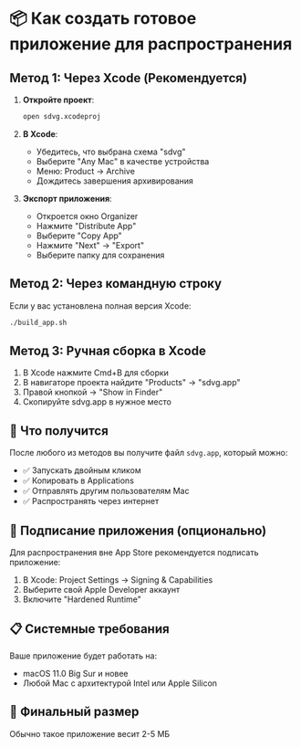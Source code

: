 # 📦 Как создать готовое приложение для распространения

## Метод 1: Через Xcode (Рекомендуется)

1. **Откройте проект**:
   ```bash
   open sdvg.xcodeproj
   ```

2. **В Xcode**:
   - Убедитесь, что выбрана схема "sdvg" 
   - Выберите "Any Mac" в качестве устройства
   - Меню: Product → Archive
   - Дождитесь завершения архивирования

3. **Экспорт приложения**:
   - Откроется окно Organizer
   - Нажмите "Distribute App"
   - Выберите "Copy App"
   - Нажмите "Next" → "Export"
   - Выберите папку для сохранения

## Метод 2: Через командную строку

Если у вас установлена полная версия Xcode:

```bash
./build_app.sh
```

## Метод 3: Ручная сборка в Xcode

1. В Xcode нажмите Cmd+B для сборки
2. В навигаторе проекта найдите "Products" → "sdvg.app"
3. Правой кнопкой → "Show in Finder"
4. Скопируйте sdvg.app в нужное место

## 📱 Что получится

После любого из методов вы получите файл `sdvg.app`, который можно:

- ✅ Запускать двойным кликом
- ✅ Копировать в Applications
- ✅ Отправлять другим пользователям Mac
- ✅ Распространять через интернет

## 🔐 Подписание приложения (опционально)

Для распространения вне App Store рекомендуется подписать приложение:

1. В Xcode: Project Settings → Signing & Capabilities
2. Выберите свой Apple Developer аккаунт
3. Включите "Hardened Runtime"

## 📋 Системные требования

Ваше приложение будет работать на:
- macOS 11.0 Big Sur и новее
- Любой Mac с архитектурой Intel или Apple Silicon

## 🎯 Финальный размер

Обычно такое приложение весит 2-5 МБ
